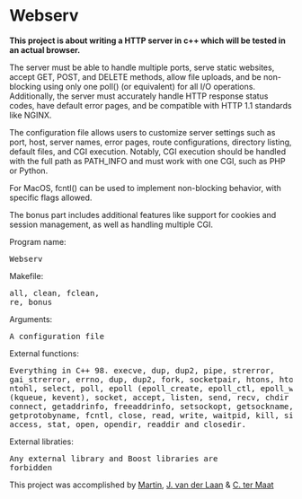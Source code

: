 # Webserv
**This project is about writing a HTTP server in c++ which will be tested in an actual browser.**


The server must be able to handle multiple ports, serve static websites, accept GET, POST, and DELETE methods, allow file uploads, and be non-blocking using only one poll() (or equivalent) for all I/O operations. Additionally, the server must accurately handle HTTP response status codes, have default error pages, and be compatible with HTTP 1.1 standards like NGINX.

The configuration file allows users to customize server settings such as port, host, server names, error pages, route configurations, directory listing, default files, and CGI execution. Notably, CGI execution should be handled with the full path as PATH_INFO and must work with one CGI, such as PHP or Python.

For MacOS, fcntl() can be used to implement non-blocking behavior, with specific flags allowed.

The bonus part includes additional features like support for cookies and session management, as well as handling multiple CGI.


Program name:        <pre>Webserv</pre>
Makefile:            <pre>all, clean, fclean, re, bonus</pre>
Arguments:           <pre>A configuration file</pre>
External functions:  <pre>Everything in C++ 98.
execve, dup, dup2, pipe, strerror, gai_strerror,
errno, dup, dup2, fork, socketpair, htons, htonl,
ntohs, ntohl, select, poll, epoll (epoll_create,
epoll_ctl, epoll_wait), kqueue (kqueue, kevent),
socket, accept, listen, send, recv, chdir bind,
connect, getaddrinfo, freeaddrinfo, setsockopt,
getsockname, getprotobyname, fcntl, close, read,
write, waitpid, kill, signal, access, stat, open,
opendir, readdir and closedir.</pre>
External libraties:  <pre>Any external library and Boost libraries are forbidden</pre>


This project was accomplished by [Martin](https://github.com/leCoq42),  [J. van der Laan](https://github.com/JzCo42)  &  [C. ter Maat](https://github.com/Chavert-ter-Maat)
